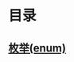 # 目录


## [枚举(enum)](https://github.com/247989011/JavaDemo/blob/master/docs/JavaBasicFeatures/enum_note.md)

